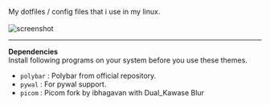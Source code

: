 My dotfiles / config files that i use in my linux.<br><br>
![screenshot](https://user-images.githubusercontent.com/75260836/114385999-4dfd6900-9bae-11eb-828b-8b085d9f4737.png)
<br>
***
**Dependencies**<br>
Install following programs on your system before you use these themes.<br>
- ` polybar ` : Polybar from official repository. <br>
- ` pywal ` : For pywal support.
- ` picom ` : Picom fork by ibhagavan with Dual_Kawase Blur
    
